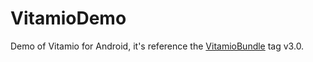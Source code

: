 VitamioDemo
===========

Demo of Vitamio for Android, it's reference the [VitamioBundle][1] tag v3.0. 

[1]: https://github.com/yixia/VitamioBundle/tree/v3.0
